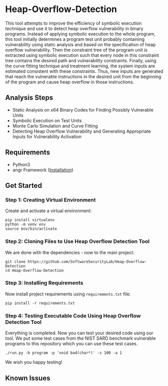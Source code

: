 # Heap-Overflow-Detection

This tool attempts to improve the efficiency of symbolic execution technique and use it to detect heap overflow vulnerability in binary programs. Instead of applying symbolic execution to the whole program, this tool initially determines a program test unit probably containing vulnerability using static analysis and based on the specification of heap overflow vulnerability. Then the constraint tree of the program unit is extracted using symbolic execution such that every node in this constraint tree contains the desired path and vulnerability constraints. Finally, using the curve fitting technique and treatment learning, the system inputs are estimated consistent with these constraints. Thus, new inputs are generated that reach the vulnerable instructions in the desired unit from the beginning of the program and cause heap overflow in those instructions.

Analysis Steps 
------------
* Static Analysis on x64 Binary Codes for Finding Possibly Vulnerable Units
* Symbolic Execution on Test Units
* Monte Carlo Simulation and Curve Fitting
* Detecting Heap Overflow Vulnerability and Generating Appropriate Inputs for Vulnerability Activation

## Requirements
- Python3
- angr Framework ([Installation](https://angr.io))

Get Started
------------
### Step 1: Creating Virtual Environment
Create and activate a virtual environment:
```
pip install virtualenv
python -m venv env 
source env/bin/activate
```
### Step 2: Cloning Files to Use Heap Overflow Detection Tool
We are done with the dependencies - now to the main project:
```
git clone https://github.com/SoftwareSecurityLab/Heap-Overflow-Detection
cd Heap-Overflow-Detection
```
### Step 3: Installing Requirements
Now install project requirements using `requirements.txt` file:
```
pip install -r requirements.txt
```
### Step 4: Testing Executable Code Using Heap Overflow Detection Tool
Everything is completed. Now you can test your desired code using our tool. We put some test cases from the NIST SARD benchmark vulnerable programs to this repository which you can use these test cases.
```
./run.py -b program -p 'void bad(char*)' -s 100 -a 1
```
We wish you happy testing!
## Known Issues


